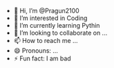 - 👋 Hi, I’m @Pragun2100
- 👀 I’m interested in Coding
- 🌱 I’m currently learning Pythin
- 💞️ I’m looking to collaborate on ...
- 📫 How to reach me ...
- 😄 Pronouns: ...
- ⚡ Fun fact: I am bad

<!---
Pragun2100/Pragun2100 is a ✨ special ✨ repository because its `README.md` (this file) appears on your GitHub profile.
You can click the Preview link to take a look at your changes.
--->
